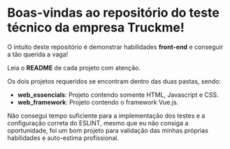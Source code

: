 # Boas-vindas ao repositório do teste técnico da empresa Truckme!

O intuito deste repositório é demonstrar habilidades **front-end** e conseguir a tão querida a vaga!

Leia o **README** de cada projeto com atenção.

Os dois projetos requeridos se encontram dentro das duas pastas, sendo:
- **web_essencials**: Projeto contendo somente HTML, Javascript e CSS.
- **web_framework**: Projeto contendo o framework Vue.js.

Não consegui tempo suficiente para a implementação dos testes e a configuração correta do ESLINT, mesmo que eu não consiga a oportunidade, foi um bom projeto para validação das minhas próprias habilidades e auto-estima profissional.